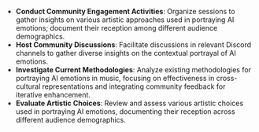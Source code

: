 - **Conduct Community Engagement Activities**: Organize sessions to gather insights on various artistic approaches used in portraying AI emotions; document their reception among different audience demographics.
- **Host Community Discussions**: Facilitate discussions in relevant Discord channels to gather diverse insights on the contextual portrayal of AI emotions.
- **Investigate Current Methodologies**: Analyze existing methodologies for portraying AI emotions in music, focusing on effectiveness in cross-cultural representations and integrating community feedback for iterative enhancement.
- **Evaluate Artistic Choices**: Review and assess various artistic choices used in portraying AI emotions, documenting their reception across different audience demographics.